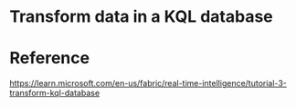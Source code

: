 # Transform data in a KQL database

# Reference
https://learn.microsoft.com/en-us/fabric/real-time-intelligence/tutorial-3-transform-kql-database
